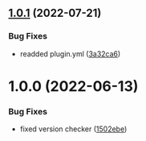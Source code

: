 ## [1.0.1](https://github.com/vicen621/ShieldSound/compare/v1.0.0...v1.0.1) (2022-07-21)


### Bug Fixes

* readded plugin.yml ([3a32ca6](https://github.com/vicen621/ShieldSound/commit/3a32ca61ed2e9543ab67f17e13164946bca170bf))

# 1.0.0 (2022-06-13)


### Bug Fixes

* fixed version checker ([1502ebe](https://github.com/vicen621/ShieldSound/commit/1502ebe67762baa77e20d7c88a4f217a9d9ae7ff))

